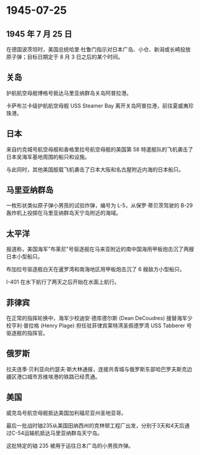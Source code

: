 # 1945-07-25

## 1945 年 7 月 25 日

在德国波茨坦时，美国总统哈里·杜鲁门指示对日本广岛、小仓、新潟或长崎投放原子弹；目标日期定于
8 月 3 日之后的某个时间。

## 关岛

护航航空母舰博格号抵达马里亚纳群岛关岛阿普拉港。

卡萨布兰卡级护航航空母舰 USS Steamer Bay
离开关岛阿普拉港，前往夏威夷珍珠港。

## 日本

来自约克城号航空母舰和香格里拉号航空母舰的美国第 58
特遣舰队的飞机袭击了日本吴海军基地周围的船只和设施。

与此同时，其他美国舰载飞机袭击了日本大阪和名古屋附近内海的日本船只。

## 马里亚纳群岛

一枚形状类似原子弹小男孩的试验炸弹，编号为 L-5，从保罗·蒂贝茨驾驶的 B-29
轰炸机上投掷在马里亚纳群岛天宁岛附近的海域。

## 太平洋

报道称，美国海军"布莱尼"号驱逐舰在马来亚附近的南中国海用甲板炮击沉了两艘日本小型船只。

布加拉号驱逐舰白天在暹罗湾和南海地区用甲板炮击沉了 6 艘敌方小型船只。

I-401 在水下航行了两天之后开始在水面上航行。

## 菲律宾

在正常的指挥轮换中，海军少校迪安·德库德尔斯 (Dean DeCoudres)
接替海军少校亨利·普拉格 (Henry Plage) 担任驻菲律宾莱特湾圣佩德罗湾 USS
Tabberer 号驱逐舰的指挥官。

## 俄罗斯

拉夫连季·贝利亚向约瑟夫·斯大林通报，连接共青城与俄罗斯东部哈巴罗夫斯克边疆区港口城市苏维埃港的铁路已经贯通。

## 美国

威克岛号航空母舰抵达美国加利福尼亚州圣地亚哥。

最后一批战时铀235从美国田纳西州的克林顿工程厂出发，分别于3天和4天后通过C-54运输机抵达马里亚纳群岛天宁岛。

这批特定的铀 235 被用于运往日本广岛的小男孩炸弹。

